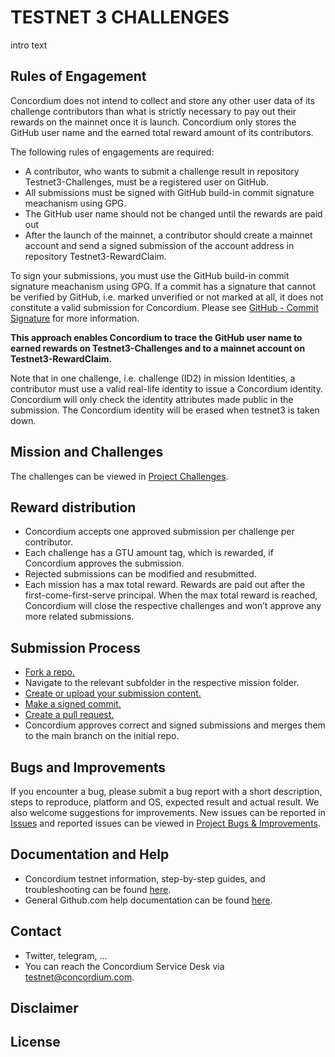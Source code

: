 # TESTNET 3 CHALLENGES

intro text

## Rules of Engagement
Concordium does not intend to collect and store any other user data of its challenge contributors than what is strictly necessary to pay out their rewards on the mainnet once it is launch. Concordium only stores the GitHub user name and the earned total reward amount of its contributors.

The following rules of engagements are required:

- A contributor, who wants to submit a challenge result in repository Testnet3-Challenges, must be a registered user on GitHub.
- All submissions must be signed with GitHub build-in commit signature meachanism using GPG.
- The GitHub user name should not be changed until the rewards are paid out
- After the launch of the mainnet, a contributor should create a mainnet account and send a signed submission of the account address in repository Testnet3-RewardClaim.

To sign your submissions, you must use the GitHub build-in commit signature meachanism using GPG. If a commit has a signature that cannot be verified by GitHub, i.e. marked unverified or not marked at all, it does not constitute a valid submission for Concordium. Please see [GitHub - Commit Signature](docs.github.com/en/github/authenticating-to-github/managing-commit-signature-verification) for more information.

**This approach enables Concordium to trace the GitHub user name to earned rewards on Testnet3-Challenges and to a mainnet account on Testnet3-RewardClaim.** 

Note that in one challenge, i.e. challenge (ID2) in mission Identities, a contributor must use a valid real-life identity to issue a Concordium identity. Concordium will only check the identity attributes made public in the submission. The Concordium identity will be erased when testnet3 is taken down.

## Mission and Challenges
The challenges can be viewed in [Project Challenges](https://github.com/Concordium/Testnet3-Challenges/projects/1).

## Reward distribution
- Concordium accepts one approved submission per challenge per contributor. 
- Each challenge has a GTU amount tag, which is rewarded, if Concordium approves the submission.
- Rejected submissions can be modified and resubmitted.
- Each mission has a max total reward. Rewards are paid out after the first-come-first-serve principal. When the max total reward is reached, Concordium will close the respective challenges and won’t approve any more related submissions.

## Submission Process
- [Fork a repo.](https://docs.github.com/en/github/getting-started-with-github/fork-a-repo)
- Navigate to the relevant subfolder in the respective mission folder.
- [Create or upload your submission content.](https://docs.github.com/en/github/managing-files-in-a-repository/managing-files-on-github)
- [Make a signed commit.](docs.github.com/en/github/authenticating-to-github/managing-commit-signature-verification)
- [Create a pull request.](https://docs.github.com/en/github/collaborating-with-issues-and-pull-requests/proposing-changes-to-your-work-with-pull-requests)
- Concordium approves correct and signed submissions and merges them to the main branch on the initial repo.

## Bugs and Improvements
If you encounter a bug, please submit a bug report with a short description, steps to reproduce, platform and OS, expected result and actual result. We also welcome suggestions for improvements. New issues can be reported in [Issues](https://github.com/Concordium/Testnet3-Challenges/issues) and reported issues can be viewed in [Project Bugs & Improvements](https://github.com/Concordium/Testnet3-Challenges/projects/2).

## Documentation and Help
- Concordium testnet information, step-by-step guides, and troubleshooting can be found [here](https://developers.concordium.com/testnet).
- General Github.com help documentation can be found [here](https://docs.github.com/en/github).

## Contact
- Twitter, telegram, ...
- You can reach the Concordium Service Desk via [testnet@concordium.com](mailto:testnet@concordium.com).

## Disclaimer

## License
